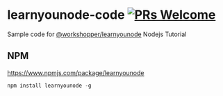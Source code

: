 # learnyounode-code [![PRs Welcome](https://img.shields.io/badge/PRs-welcome-brightgreen.svg?style=flat-square)](http://makeapullrequest.com)
Sample code for [@workshopper/learnyounode](https://github.com/workshopper/learnyounode) Nodejs Tutorial

## NPM
https://www.npmjs.com/package/learnyounode

```
npm install learnyounode -g
```
